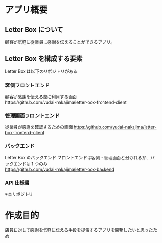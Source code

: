 # アプリ概要

## Letter Box について

顧客が気軽に従業員に感謝を伝えることができるアプリ。

## Letter Box を構成する要素

Letter Box は以下のリポジトリがある

### 客側フロントエンド

顧客が感謝を伝える際に利用する画面  
https://github.com/yudai-nakajima/letter-box-frontend-client

### 管理画面フロントエンド

従業員が感謝を確認するための画面
https://github.com/yudai-nakajima/letter-box-frontend-client

### バックエンド

Letter Box のバックエンド
フロントエンドは客側・管理画面と分かれるが、バックエンドは 1 つのみ  
https://github.com/yudai-nakajima/letter-box-backend

### API 仕様書
※本リポジトリ

# 作成目的
店員に対して感謝を気軽に伝える手段を提供するアプリを開発したいと思ったため
